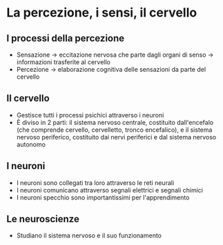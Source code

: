 # La percezione, i sensi, il cervello

## I processi della percezione

- Sensazione → eccitazione nervosa che parte dagli organi di senso → informazioni trasferite al cervello
- Percezione → elaborazione cognitiva delle sensazioni da parte del cervello

## Il cervello

- Gestisce tutti i processi psichici attraverso i neuroni
- È diviso in 2 parti: il sistema nervoso centrale, costituito dall'encefalo (che comprende cervello, cervelletto, tronco encefalico), e il sistema nervoso periferico, costituito dai nervi periferici e dal sistema nervoso autonomo

## I neuroni

- I neuroni sono collegati tra loro attraverso le reti neurali
- I neuroni comunicano attraverso segnali elettrici e segnali chimici
- I neuroni specchio sono importantissimi per l'apprendimento

## Le neuroscienze

- Studiano il sistema nervoso e il suo funzionamento
